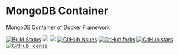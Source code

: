 # MongoDB Container
MongoDB Container of Docker Framework


[![Build Status](https://travis-ci.org/dockerframework/mongodb.svg?branch=master)](https://travis-ci.org/dockerframework/mongodb) [![](https://images.microbadger.com/badges/image/dockerframework/mongodb:3.7.svg)](https://microbadger.com/images/dockerframework/mongodb:3.7 "Layers") [![](https://images.microbadger.com/badges/version/dockerframework/mongodb:3.7.svg)](https://microbadger.com/images/dockerframework/mongodb:3.7 "Version") [![GitHub issues](https://img.shields.io/github/issues/dockerframework/mongodb.svg)](https://github.com/dockerframework/mongodb/issues) [![GitHub forks](https://img.shields.io/github/forks/dockerframework/mongodb.svg)](https://github.com/dockerframework/mongodb/network) [![GitHub stars](https://img.shields.io/github/stars/dockerframework/mongodb.svg)](https://github.com/dockerframework/mongodb/stargazers) [![GitHub license](https://img.shields.io/badge/license-MIT-blue.svg)](https://raw.githubusercontent.com/dockerframework/mongodb/master/LICENSE)
